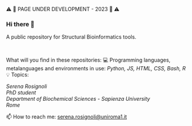  :warning: :wrench: PAGE UNDER DEVELOPMENT - 2023 :wrench: :warning:


### Hi there 👋

A public repository for Structural Bioinformatics tools.

<br />

What will you find in these repositories:
:computer: Programming languages, metalanguages and environments in use: *Python, JS, HTML, CSS, Bash, R* <br />
:bulb: Topics:

*Serena Rosignoli <br />
PhD student <br />
Department of Biochemical Sciences - Sapienza University <br />
Rome <br />*


📫 How to reach me: serena.rosignoli@uniroma1.it


